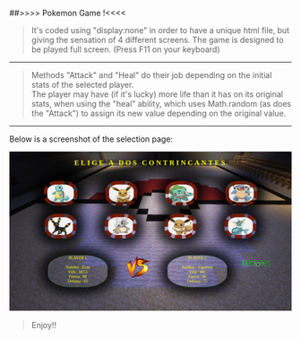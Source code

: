 ##>>>> Pokemon Game !<<<<
>It's coded using "display:none" in order to have a unique html file, but giving the sensation of 4 different screens.
The game is designed to be played full screen. (Press F11 on your keyboard)<br>
------------
>Methods "Attack" and "Heal" do their job depending on the initial stats of the selected player.<br>
The player may have (if it's lucky) more life than it has on its original stats, when using the "heal" ability, which uses Math.random (as does the "Attack") to assign its new value depending on the original value.

-------
Below is a screenshot of the selection page:

![Seleccion](./img/Captura%20de%20Juego%20Pokemon.png)

>Enjoy!!